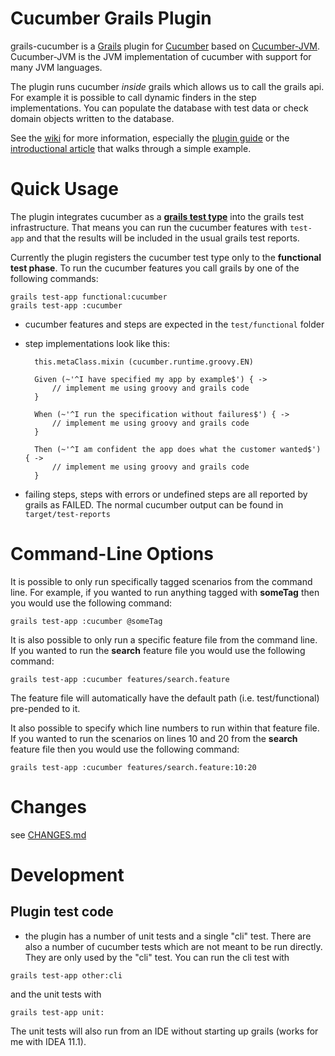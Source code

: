 # Cucumber Grails Plugin #

grails-cucumber is a [Grails][] plugin for [Cucumber][] based on [Cucumber-JVM][]. Cucumber-JVM
is the JVM implementation of cucumber with support for many JVM languages.

The plugin runs cucumber *inside* grails which allows us to call the grails api. For example it is possible
to call dynamic finders in the step implementations. You can populate the database with test data or check
domain objects written to the database.

See the [wiki][github wiki]  for more information, especially the [plugin guide][] or the [introductional  article][article] that walks through a simple example.

[grails]: http://grails.org
[cucumber]: http://cukes.info
[cucumber-jvm]: https://github.com/cucumber/cucumber-jvm
[github wiki]: https://github.com/hauner/grails-cucumber/wiki
[plugin guide]: https://github.com/hauner/grails-cucumber/wiki/Plugin-Guide
[article geb]: https://github.com/hauner/grails-cucumber/wiki/Testing-Grails-with-Cucumber-and-Geb
[article]: https://github.com/hauner/grails-cucumber/wiki/Automating-Specification-with-Cucumber-and-Grails

# Quick Usage #

The plugin integrates cucumber as a [**grails test type**][grails testtype] into the grails test infrastructure.
That means you can run the cucumber features with `test-app` and that the results will be included in the usual
grails test reports.

Currently the plugin registers the cucumber test type only to the **functional test phase**. To run
the cucumber features you call grails by one of the following commands:

	grails test-app functional:cucumber
	grails test-app :cucumber

* cucumber features and steps are expected in the `test/functional` folder
* step implementations look like this:
 
	    this.metaClass.mixin (cucumber.runtime.groovy.EN)
	
	    Given (~'^I have specified my app by example$') { ->
	    	// implement me using groovy and grails code
	    }
	    
		When (~'^I run the specification without failures$') { ->
	    	// implement me using groovy and grails code
		}
		
		Then (~'^I am confident the app does what the customer wanted$') { ->
	    	// implement me using groovy and grails code
		}
	 
* failing steps, steps with errors or undefined steps are all reported by grails as FAILED. The normal cucumber output can be found in `target/test-reports`

[grails testtype]: http://ldaley.com/post/615966534/custom-grails-test

# Command-Line Options #
It is possible to only run specifically tagged scenarios from the command line. For example, if you wanted to run anything tagged with **someTag** then you would use the following command:

    grails test-app :cucumber @someTag

It is also possible to only run a specific feature file from the command line. If you wanted to run the **search** feature file you would use the following command:

    grails test-app :cucumber features/search.feature

The feature file will automatically have the default path (i.e. test/functional) pre-pended to it.

It also possible to specify which line numbers to run within that feature file. If you wanted to run the scenarios on lines 10 and 20 from the **search** feature file then you would
use the following command:

    grails test-app :cucumber features/search.feature:10:20

# Changes #

see [CHANGES.md](https://github.com/hauner/grails-cucumber/blob/master/CHANGES.md)

# Development #

## Plugin test code ##

* the plugin has a number of unit tests and a single "cli" test. There are also a number of cucumber
tests which are not meant to be run directly. They are only used by the "cli" test. You can run the
cli test with

`grails test-app other:cli`

and the unit tests with

`grails test-app unit:`

The unit tests will also run from an IDE without starting up grails (works for me with IDEA 11.1).
